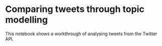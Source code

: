 # Comparing tweets through topic modelling
This notebook shows a workthrough of analysing tweets from the Twitter API. 
